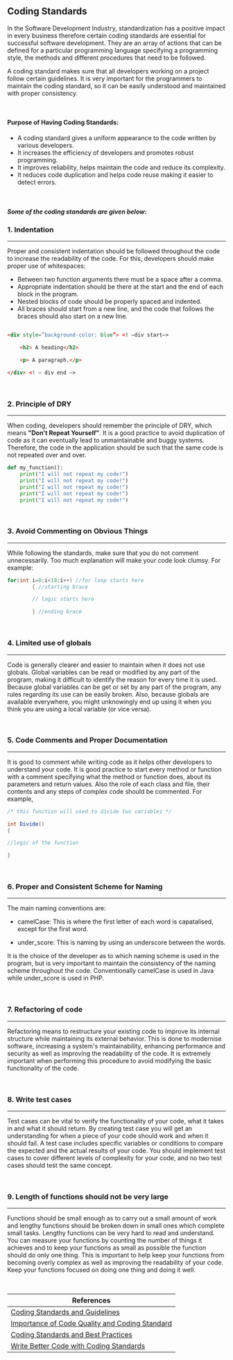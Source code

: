 ## Coding Standards

In the Software Development Industry, standardization has a positive impact in every business therefore certain coding
standards are essential for successful software development. They are an array of actions that can be defined for a
particular programming language specifying a programming style, the methods and different procedures that need to be
followed.

A coding standard makes sure that all developers working on a project follow certain guidelines. It is very important
for the programmers to maintain the coding standard, so it can be easily understood and maintained with proper
consistency.

&nbsp;

#### Purpose of Having Coding Standards:

* A coding standard gives a uniform appearance to the code written by various developers.
* It increases the efficiency of developers and promotes robust programming.
* It improves reliability, helps maintain the code and reduce its complexity.
* It reduces code duplication and helps code reuse making it easier to detect errors.

&nbsp;

##### Some of the coding standards are given below:

### 1. Indentation

---
Proper and consistent indentation should be followed throughout the code to increase the readability of the code. For
this, developers should make proper use of whitespaces:

* Between two function arguments there must be a space after a comma.
* Appropriate indentation should be there at the start and the end of each block in the program.
* Nested blocks of code should be properly spaced and indented.
* All braces should start from a new line, and the code that follows the braces should also start on a new line.

```html

<div style=”background-color: blue”> <! –div start–>

    <h2> A heading</h2>

    <p> A paragraph.</p>

</div> <! — div end –>

```

&nbsp;

### 2. Principle of DRY

---

When coding, developers should remember the principle of DRY, which means
**"Don't Repeat Yourself"**. It is a good practice to avoid duplication of code as it can eventually lead to
unmaintainable and buggy systems. Therefore, the code in the application should be such that the same code is not
repeated over and over.

```python
def my_function():
    print("I will not repeat my code!")
    print("I will not repeat my code!")
    print("I will not repeat my code!")
    print("I will not repeat my code!")
    print("I will not repeat my code!")
```

&nbsp;

### 3. Avoid Commenting on Obvious Things

---

While following the standards, make sure that you do not comment unnecessarily. Too much explanation will make your code
look clumsy. For example:

```java
for(int i=0;i<10;i++) //for loop starts here
        { //starting brace

        // logic starts here

        } //ending brace
```

&nbsp;

### 4. Limited use of globals

---

Code is generally clearer and easier to maintain when it does not use globals. Global variables can be read or modified by any part of the program, making it difficult to identify the reason for every time it is used. Because global variables can be get or set by any part of the program, any rules regarding its use can be easily broken. Also, because globals are available everywhere, you might unknowingly end up using it when you think you are using a local variable (or vice versa).

&nbsp;

### 5. Code Comments and Proper Documentation

---

It is good to comment while writing code as it helps other developers to understand your code. It is good practice to start every method or function with a comment specifying what the method or function does, about its parameters and return values. Also the role of each class and file, their contents and any steps of complex code should be commented. For example, 

```java
/* this function will used to divide two variables */

int Divide()
{

//logic of the function

}
```

&nbsp;

### 6. Proper and Consistent Scheme for Naming

---

The main naming conventions are:

* camelCase: This is where the first letter of each word is capatalised, except for the first word.

* under_score: This is naming by using an underscore between the words.

It is the choice of the developer as to which naming scheme is used in the program, but is very important to maintain the consistency of the naming scheme throughout the code. Conventionally camelCase is used in Java while under_score is used in PHP.

&nbsp;

### 7. Refactoring of code

---

Refactoring means to restructure your existing code to improve its internal structure while maintaining its external behavior. This is done to modernise software, increasing a system's maintainability, enhancing performance and security as well as improving the readability of the code. It is extremely important when performing this procedure to avoid modifying the basic functionality of the code.

&nbsp;

### 8. Write test cases

---

Test cases can be vital to verify the functionality of your code, what it takes in and what it should return. By creating test case you will get an understanding for when a piece of your code should work and when it should fail. A test case includes specific variables or conditions to compare the expected and the actual results of your code. You should implement test cases to cover different levels of complexity for your code, and no two test cases should test the same concept.

&nbsp;

### 9. Length of functions should not be very large

---

Functions should be small enough as to carry out a small amount of work and lengthy functions should be broken down in small ones which complete small tasks. Lengthy functions can be very hard to read and understand. You can measure your functions by counting the number of things it achieves and to keep your functions as small as possible the function should do only one thing. This is important to help keep your functions from becoming overly complex as well as improving the readability of your code. Keep your functions focused on doing one thing and doing it well.

&nbsp;

|References |
|---|
|[Coding Standards and Guidelines](https://www.geeksforgeeks.org/coding-standards-and-guidelines/)|
[Importance of Code Quality and Coding Standard](https://www.multidots.com/importance-of-code-quality-and-coding-standard-in-software-development/)|
|[Coding Standards and Best Practices](https://www.aversan.com/coding-standards-and-best-practices-2/)|
|[Write Better Code with Coding Standards](https://levelup.gitconnected.com/write-better-code-with-coding-standards-546faf3fd4d1)|
